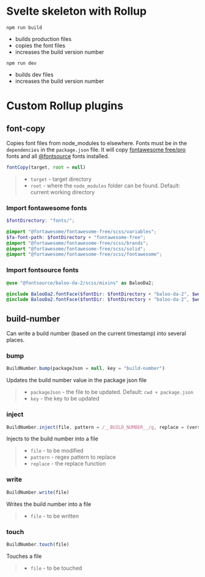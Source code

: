 # Svelte skeleton with Rollup

`npm run build`
- builds production files
- copies the font files
- increases the build version number

`npm run dev`
- builds dev files
- increases the build version number

# Custom Rollup plugins

## font-copy

Copies font files from node_modules to elsewhere. Fonts must be in the `dependencies` in the `package.json` file.
It will copy [fontawesome free/pro](https://fontawesome.com) fonts and all [@fontsource](https://fontsource.org) fonts installed.

```js
fontCopy(target, root = null)
```

> - `target` - target directory
> - `root` - where the `node_modules` folder can be found. Default: current working directory

### Import fontawesome fonts

```scss
$fontDirectory: "fonts/";

@import "@fortawesome/fontawesome-free/scss/variables";
$fa-font-path: $fontDirectory + "fontawesome-free";
@import "@fortawesome/fontawesome-free/scss/brands";
@import "@fortawesome/fontawesome-free/scss/solid";
@import "@fortawesome/fontawesome-free/scss/fontawesome";
```

### Import fontsource fonts

```scss
@use "@fontsource/baloo-da-2/scss/mixins" as BalooDa2;

@include BalooDa2.fontFace($fontDir: $fontDirectory + "baloo-da-2", $weight: 400);
@include BalooDa2.fontFace($fontDir: $fontDirectory + "baloo-da-2", $weight: 800);
```

## build-number

Can write a build number (based on the current timestamp) into several places.

### bump

```js
BuildNumber.bump(packageJson = null, key = "build-number")
```
Updates the build number value in the package json file

> - `packageJson` - the file to be updated. Default: `cwd + package.json`
> - `key` - the key to be updated

### inject

```js
BuildNumber.inject(file, pattern = /__BUILD_NUMBER__/g, replace = (version) => version.toString())
```
Injects to the build number into a file

> - `file` - to be modified
> - `pattern` - regex pattern to replace
> - `replace` - the replace function

### write

```js
BuildNumber.write(file)
```
Writes the build number into a file

> - `file` - to be written

### touch

```js
BuildNumber.touch(file)
```
Touches a file

> - `file` - to be touched